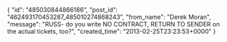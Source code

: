  {
   "id": "485030844866186",
   "post_id": "462493170453287_485010274868243",
   "from_name": "Derek Moran",
   "message": "RUSS- do you write NO CONTRACT, RETURN TO SENDER on the actual tickets, too?",
   "created_time": "2013-02-25T23:23:53+0000"
 }
